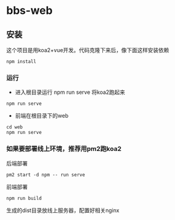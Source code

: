 # bbs-web

## 安装
这个项目是用koa2+vue开发。代码克隆下来后，像下面这样安装依赖
```
npm install
```

### 运行
- 进入根目录运行 npm run serve 将koa2跑起来
```shell
npm run serve
```
- 前端在根目录下的web
```
cd web
npm run serve
```

### 如果要部署线上环境，推荐用pm2跑koa2
后端部署
```
pm2 start -d npm -- run serve
```
前端部署
```
npm run build
```
生成的dist目录放线上服务器，配置好相关nginx

